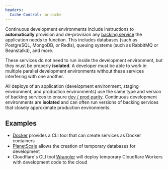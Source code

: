 ```yaml
---
headers:
  Cache-Control: no-cache
---
```


Continuous development environments include instructions to **automatically** provision and de-provision any [backing service](backing-services) the application needs to function. This includes databases (such as PostgreSQL, MongoDB, or Redis), queuing systems (such as RabbitMQ or Beanstalkd), and more.

These services do not need to run inside the development environment, but they must be properly **isolated**. A developer must be able to work in multiple parallel development environments without these services interfering with one another.

All deploys of an application (development environment, staging environment, and production environments) use the same type and version of backing services to ensure [dev / prod parity](dev-prod-parity). Continuous development environments are **isolated** and can often run versions of backing services that closely approximate production environments.

## Examples

- [Docker](https://www.docker.com/) provides a CLI tool that can create services as Docker containers
- [PlanetScale](https://planetscale.com/) allows the creation of temporary databases for development
- Cloudflare's CLI tool [Wrangler](https://github.com/cloudflare/wrangler2) will deploy temporary Cloudflare Workers with development code to the cloud
